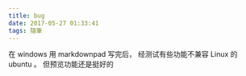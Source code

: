 ```yaml
---
title: bug
date: 2017-05-27 01:33:41
tags: 隨筆
---
```


在 windows 用 markdownpad 写完后， 经测试有些功能不兼容 Linux 的 ubuntu 。
但预览功能还是挺好的
